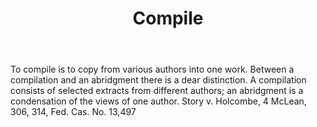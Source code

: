 ---
title: Compile
letter: C
permalink: "/definitions/bld-compile.html"
body: To compile is to copy from various authors into one work. Between a compilation
  and an abridgment there is a dear distinction. A compilation consists of selected
  extracts from different authors; an abridgment is a condensation of the views of
  one author. Story v. Holcombe, 4 McLean, 306, 314, Fed. Cas. No. 13,497
published_at: '2018-07-07'
source: Black's Law Dictionary 2nd Ed (1910)
layout: post
---